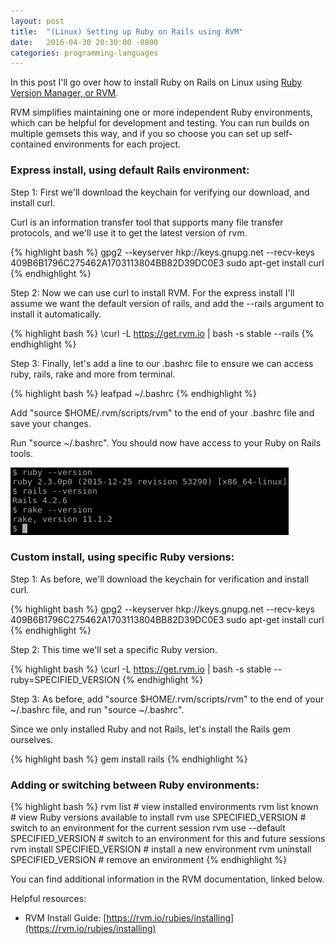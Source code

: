```yaml
---
layout: post
title:  "(Linux) Setting up Ruby on Rails using RVM"
date:   2016-04-30 20:30:00 -0800
categories: programming-languages
---
```

In this post I'll go over how to install Ruby on Rails on Linux using [Ruby Version Manager, or RVM](https://rvm.io).

RVM simplifies maintaining one or more independent Ruby environments, which can be helpful for development and testing.  You can run builds on multiple gemsets this way, and if you so choose you can set up self-contained environments for each project.

### Express install, using default Rails environment:

Step 1: First we'll download the keychain for verifying our download, and install curl.

Curl is an information transfer tool that supports many file transfer protocols, and we'll use it to get the latest version of rvm.

{% highlight bash %}
gpg2 --keyserver hkp://keys.gnupg.net --recv-keys 409B6B1796C275462A1703113804BB82D39DC0E3
sudo apt-get install curl
{% endhighlight %}

Step 2: Now we can use curl to install RVM.  For the express install I'll assume we want the default version of rails, and add the --rails argument to install it automatically.

{% highlight bash %}
\curl -L https://get.rvm.io | bash -s stable --rails
{% endhighlight %}

Step 3: Finally, let's add a line to our .bashrc file to ensure we can access ruby, rails, rake and more from terminal.

{% highlight bash %}
leafpad ~/.bashrc
{% endhighlight %}

Add "source $HOME/.rvm/scripts/rvm" to the end of your .bashrc file and save your changes.

Run "source ~/.bashrc". You should now have access to your Ruby on Rails tools.

![alt-text](/images/20160430_testing_rails_install.png "Testing our Rails installation")

### Custom install, using specific Ruby versions:

Step 1: As before, we'll download the keychain for verification and install curl.

{% highlight bash %}
gpg2 --keyserver hkp://keys.gnupg.net --recv-keys 409B6B1796C275462A1703113804BB82D39DC0E3
sudo apt-get install curl
{% endhighlight %}

Step 2: This time we'll set a specific Ruby version.

{% highlight bash %}
\curl -L https://get.rvm.io | bash -s stable --ruby=SPECIFIED_VERSION
{% endhighlight %}

Step 3: As before, add "source $HOME/.rvm/scripts/rvm" to the end of your ~/.bashrc file, and run "source ~/.bashrc".

Since we only installed Ruby and not Rails, let's install the Rails gem ourselves.

{% highlight bash %}
gem install rails
{% endhighlight %}

### Adding or switching between Ruby environments:

{% highlight bash %}
rvm list                        # view installed environments
rvm list known                  # view Ruby versions available to install
rvm use SPECIFIED_VERSION       # switch to an environment for the current session
rvm use --default SPECIFIED_VERSION # switch to an environment for this and future sessions
rvm install SPECIFIED_VERSION   # install a new environment
rvm uninstall SPECIFIED_VERSION # remove an environment
{% endhighlight %}

You can find additional information in the RVM documentation, linked below.

Helpful resources:

* RVM Install Guide: [https://rvm.io/rubies/installing](https://rvm.io/rubies/installing)
